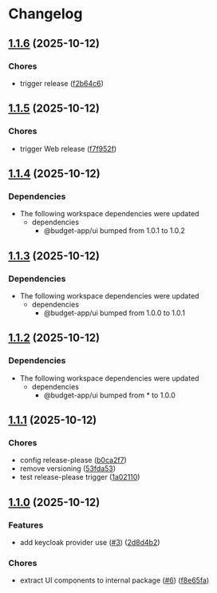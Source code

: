 # Changelog

## [1.1.6](https://github.com/ramadantu/budget-app/compare/web-v1.1.5...web-v1.1.6) (2025-10-12)


### Chores

* trigger release ([f2b64c6](https://github.com/ramadantu/budget-app/commit/f2b64c615ce6e12a6a2c8cd7921e8665280e3300))

## [1.1.5](https://github.com/ramadantu/budget-app/compare/web-v1.1.4...web-v1.1.5) (2025-10-12)


### Chores

* trigger Web release ([f7f952f](https://github.com/ramadantu/budget-app/commit/f7f952fc24bbccca3b99c9df46d73505d6f40509))

## [1.1.4](https://github.com/ramadantu/budget-app/compare/web-v1.1.3...web-v1.1.4) (2025-10-12)


### Dependencies

* The following workspace dependencies were updated
  * dependencies
    * @budget-app/ui bumped from 1.0.1 to 1.0.2

## [1.1.3](https://github.com/ramadantu/budget-app/compare/web-v1.1.2...web-v1.1.3) (2025-10-12)


### Dependencies

* The following workspace dependencies were updated
  * dependencies
    * @budget-app/ui bumped from 1.0.0 to 1.0.1

## [1.1.2](https://github.com/ramadantu/budget-app/compare/web-v1.1.1...web-v1.1.2) (2025-10-12)


### Dependencies

* The following workspace dependencies were updated
  * dependencies
    * @budget-app/ui bumped from * to 1.0.0

## [1.1.1](https://github.com/ramadantu/budget-app/compare/web-v1.1.0...web-v1.1.1) (2025-10-12)


### Chores

* config release-please ([b0ca2f7](https://github.com/ramadantu/budget-app/commit/b0ca2f7a916aedfdd25d10c192856596ac54f450))
* remove versioning ([53fda53](https://github.com/ramadantu/budget-app/commit/53fda53c4fa157251a3ef1cac0f131fa58cbb274))
* test release-please trigger ([1a02110](https://github.com/ramadantu/budget-app/commit/1a0211007d1bfc79b39a3886afbad2c9862bfab6))

## [1.1.0](https://github.com/ramadantu/budget-app/compare/web-v1.0.0...web-v1.1.0) (2025-10-12)


### Features

* add keycloak provider use ([#3](https://github.com/ramadantu/budget-app/issues/3)) ([2d8d4b2](https://github.com/ramadantu/budget-app/commit/2d8d4b2b0dcba23e7e4a82479e4e5a8ab1a1e02b))


### Chores

* extract UI components to internal package ([#6](https://github.com/ramadantu/budget-app/issues/6)) ([f8e65fa](https://github.com/ramadantu/budget-app/commit/f8e65fa648ce7af2165a424f358a6f85a12d51bb))
